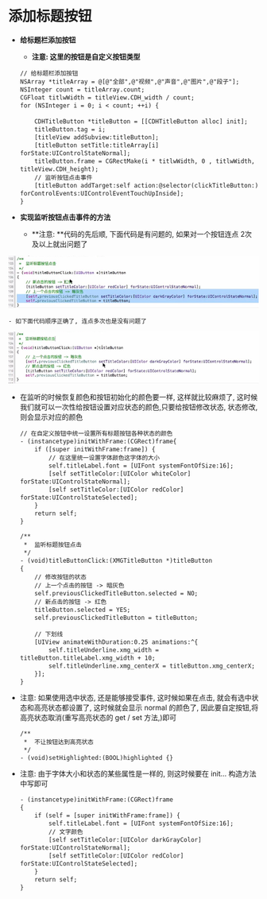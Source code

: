 # 添加标题按钮

- **给标题栏添加按钮**
    - **注意: 这里的按钮是自定义按钮类型**

  ```objc
  // 给标题栏添加按钮
  NSArray *titleArray = @[@"全部",@"视频",@"声音",@"图片",@"段子"];
  NSInteger count = titleArray.count;
  CGFloat titlwWidth = titleView.CDH_width / count;
  for (NSInteger i = 0; i < count; ++i) {

      CDHTitleButton *titleButton = [[CDHTitleButton alloc] init];
      titleButton.tag = i;
      [titleView addSubview:titleButton];
      [titleButton setTitle:titleArray[i] forState:UIControlStateNormal];
      titleButton.frame = CGRectMake(i * titlwWidth, 0 , titlwWidth, titleView.CDH_height);
      // 监听按钮点击事件
      [titleButton addTarget:self action:@selector(clickTitleButton:) forControlEvents:UIControlEventTouchUpInside];
  }
  ```

-  **实现监听按钮点击事件的方法**
     - **注意: **代码的先后顺, 下面代码是有问题的, 如果对一个按钮连点 2次及以上就出问题了

  ![](images/2/20160714_03.png)

    - 如下面代码顺序正确了, 连点多次也是没有问题了
 
  ![](images/2/20160714_04.png)
  
- 在监听的时候恢复颜色和按钮初始化的颜色要一样, 这样就比较麻烦了, 这时候我们就可以一次性给按钮设置对应状态的颜色,只要给按钮修改状态, 状态修改,则会显示对应的颜色

  ```objc
  // 在自定义按钮中统一设置所有标题按钮各种状态的颜色
  - (instancetype)initWithFrame:(CGRect)frame{
      if ([super initWithFrame:frame]) {
          // 在这里统一设置字体颜色这字体的大小
          self.titleLabel.font = [UIFont systemFontOfSize:16];
          [self setTitleColor:[UIColor whiteColor] forState:UIControlStateNormal];
          [self setTitleColor:[UIColor redColor] forState:UIControlStateSelected];
      }
      return self;
  }
  ```

  ```objc
  /**
   *  监听标题按钮点击
   */
  - (void)titleButtonClick:(XMGTitleButton *)titleButton
  {
      // 修改按钮的状态
      // 上一个点击的按钮 -> 暗灰色
      self.previousClickedTitleButton.selected = NO;
      // 新点击的按钮 -> 红色
      titleButton.selected = YES;
      self.previousClickedTitleButton = titleButton;

      // 下划线
      [UIView animateWithDuration:0.25 animations:^{
          self.titleUnderline.xmg_width = titleButton.titleLabel.xmg_width + 10;
          self.titleUnderline.xmg_centerX = titleButton.xmg_centerX;
      }];
  }
  ```

- 注意: 如果使用选中状态, 还是能够接受事件, 这时候如果在点击, 就会有选中状态和高亮状态都设置了, 这时候就会显示 normal 的颜色了, 因此要自定按钮,将高亮状态取消(重写高亮状态的 get / set 方法,)即可

  ```objc
  /**
   *  不让按钮达到高亮状态
   */
  - (void)setHighlighted:(BOOL)highlighted {}
  ```

- 注意: 由于字体大小和状态的某些属性是一样的, 则这时候要在 init… 构造方法中写即可

  ```objc
  - (instancetype)initWithFrame:(CGRect)frame
  {
      if (self = [super initWithFrame:frame]) {
          self.titleLabel.font = [UIFont systemFontOfSize:16];
          // 文字颜色
          [self setTitleColor:[UIColor darkGrayColor] forState:UIControlStateNormal];
          [self setTitleColor:[UIColor redColor] forState:UIControlStateSelected];
      }
      return self;
  }
  ```